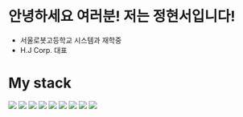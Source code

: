 <!DOCTYPE html>
<html lang="ko">
<head>
    <meta charset="UTF-8">
    <meta http-equiv="X-UA-Compatible" content="IE=edge">
    <meta name="viewport" content="width=device-width, initial-scale=1.0">
</head>
<body>
    <h1>안녕하세요 여러분! 저는 정현서입니다!</h1>
    <ul>
        <li>서울로봇고등학교 시스템과 재학중</li>
        <li>H.J Corp. 대표</li>
    </ul>
    <h1>My stack</h1>
    <p>
        <img src="https://img.shields.io/badge/HTML5-E34F26?style=flat-square&logo=HTML5&logoColor=white"/>
        <img src="https://img.shields.io/badge/CSS3-1572B6?style=flat-square&logo=CSS3&logoColor=white"/>
        <img src="https://img.shields.io/badge/JS-F7DF1E?style=flat-square&logo=JavaScript&logoColor=white"/>
        <img src="https://img.shields.io/badge/React-61DAFB?style=flat-square&logo=React&logoColor=white"/>
        <img src="https://img.shields.io/badge/Swift-F05138?style=flat-square&logo=Swift&logoColor=white"/>
        <img src="https://img.shields.io/badge/Android Studio-3DDC84?style=flat-square&logo=Android Studio&logoColor=white"/>
        <img src="https://img.shields.io/badge/C-A8B9CC?style=flat-square&logo=C&logoColor=white"/>
        <img src="https://img.shields.io/badge/Python-3776AB?style=flat-square&logo=Python&logoColor=white"/>
        <img src="https://img.shields.io/badge/Unity-222324?style=flat-square&logo=Unity&logoColor=white"/>
    </p>    
    
</body>
</html>
